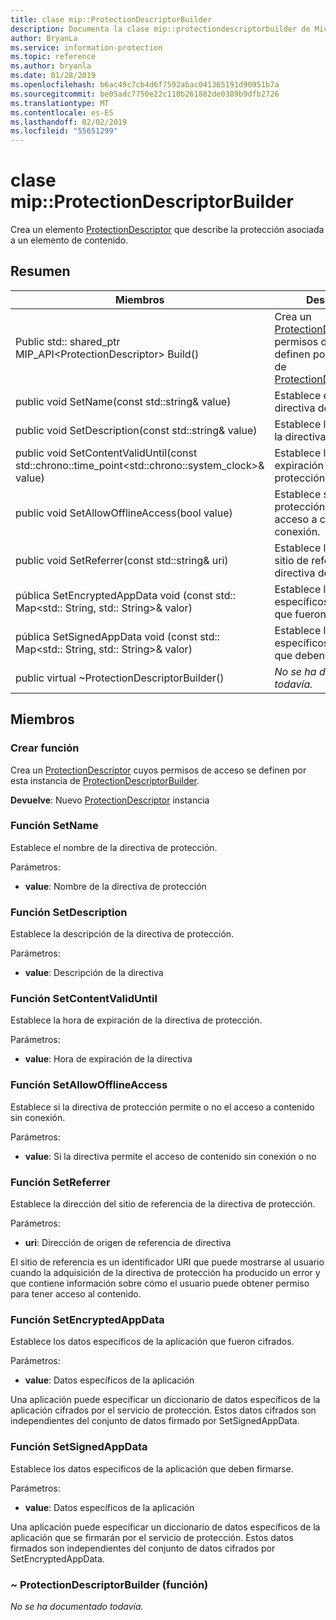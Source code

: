 ```yaml
---
title: clase mip::ProtectionDescriptorBuilder
description: Documenta la clase mip::protectiondescriptorbuilder de Microsoft Information Protection (MIP) SDK.
author: BryanLa
ms.service: information-protection
ms.topic: reference
ms.author: bryanla
ms.date: 01/28/2019
ms.openlocfilehash: b6ac49c7cb4d6f7592abac041365191d90951b7a
ms.sourcegitcommit: be05adc7750e22c110b261882de0389b9dfb2726
ms.translationtype: MT
ms.contentlocale: es-ES
ms.lasthandoff: 02/02/2019
ms.locfileid: "55651299"
---
```

# <a name="class-mipprotectiondescriptorbuilder"></a>clase mip::ProtectionDescriptorBuilder 
Crea un elemento [ProtectionDescriptor](class_mip_protectiondescriptor.md) que describe la protección asociada a un elemento de contenido.
  
## <a name="summary"></a>Resumen
 Miembros                        | Descripciones                                
--------------------------------|---------------------------------------------
Public std:: shared_ptr MIP_API\<ProtectionDescriptor\> Build()  |  Crea un [ProtectionDescriptor](class_mip_protectiondescriptor.md) cuyos permisos de acceso se definen por esta instancia de [ProtectionDescriptorBuilder](class_mip_protectiondescriptorbuilder.md).
public void SetName(const std::string& value)  |  Establece el nombre de la directiva de protección.
public void SetDescription(const std::string& value)  |  Establece la descripción de la directiva de protección.
public void SetContentValidUntil(const std::chrono::time_point\<std::chrono::system_clock\>& value)  |  Establece la hora de expiración de la directiva de protección.
public void SetAllowOfflineAccess(bool value)  |  Establece si la directiva de protección permite o no el acceso a contenido sin conexión.
public void SetReferrer(const std::string& uri)  |  Establece la dirección del sitio de referencia de la directiva de protección.
pública SetEncryptedAppData void (const std:: Map\<std:: String, std:: String\>& valor)  |  Establece los datos específicos de la aplicación que fueron cifrados.
pública SetSignedAppData void (const std:: Map\<std:: String, std:: String\>& valor)  |  Establece los datos específicos de la aplicación que deben firmarse.
public virtual ~ProtectionDescriptorBuilder()  | _No se ha documentado todavía._
  
## <a name="members"></a>Miembros
  
### <a name="build-function"></a>Crear función
Crea un [ProtectionDescriptor](class_mip_protectiondescriptor.md) cuyos permisos de acceso se definen por esta instancia de [ProtectionDescriptorBuilder](class_mip_protectiondescriptorbuilder.md).

  
**Devuelve**: Nuevo [ProtectionDescriptor](class_mip_protectiondescriptor.md) instancia
  
### <a name="setname-function"></a>Función SetName
Establece el nombre de la directiva de protección.

Parámetros:  
* **value**: Nombre de la directiva de protección


  
### <a name="setdescription-function"></a>Función SetDescription
Establece la descripción de la directiva de protección.

Parámetros:  
* **value**: Descripción de la directiva


  
### <a name="setcontentvaliduntil-function"></a>Función SetContentValidUntil
Establece la hora de expiración de la directiva de protección.

Parámetros:  
* **value**: Hora de expiración de la directiva


  
### <a name="setallowofflineaccess-function"></a>Función SetAllowOfflineAccess
Establece si la directiva de protección permite o no el acceso a contenido sin conexión.

Parámetros:  
* **value**: Si la directiva permite el acceso de contenido sin conexión o no


  
### <a name="setreferrer-function"></a>Función SetReferrer
Establece la dirección del sitio de referencia de la directiva de protección.

Parámetros:  
* **uri**: Dirección de origen de referencia de directiva


El sitio de referencia es un identificador URI que puede mostrarse al usuario cuando la adquisición de la directiva de protección ha producido un error y que contiene información sobre cómo el usuario puede obtener permiso para tener acceso al contenido.
  
### <a name="setencryptedappdata-function"></a>Función SetEncryptedAppData
Establece los datos específicos de la aplicación que fueron cifrados.

Parámetros:  
* **value**: Datos específicos de la aplicación


Una aplicación puede especificar un diccionario de datos específicos de la aplicación cifrados por el servicio de protección. Estos datos cifrados son independientes del conjunto de datos firmado por SetSignedAppData.
  
### <a name="setsignedappdata-function"></a>Función SetSignedAppData
Establece los datos específicos de la aplicación que deben firmarse.

Parámetros:  
* **value**: Datos específicos de la aplicación


Una aplicación puede especificar un diccionario de datos específicos de la aplicación que se firmarán por el servicio de protección. Estos datos firmados son independientes del conjunto de datos cifrados por SetEncryptedAppData.
  
### <a name="protectiondescriptorbuilder-function"></a>~ ProtectionDescriptorBuilder (función)
_No se ha documentado todavía._

